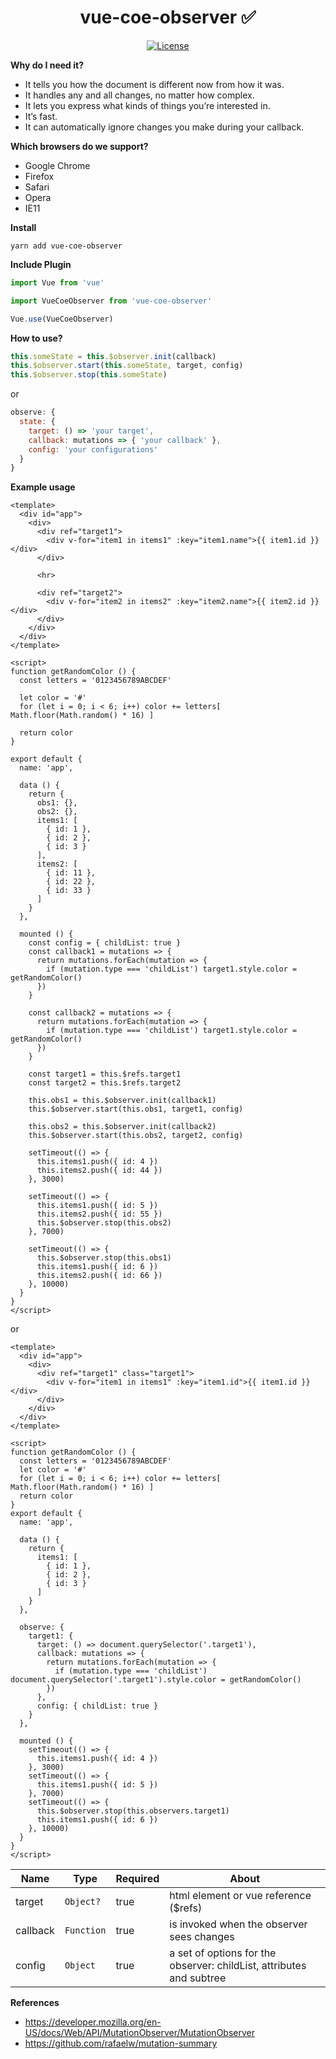 <h1 align="center">vue-coe-observer ✅</h1>

<p align="center">
  <a href="#"><img src="https://img.shields.io/npm/l/vuelidation.svg" alt="License" target="_blank"></a>
</p>

**Why do I need it?**
  * It tells you how the document is different now from how it was.
  * It handles any and all changes, no matter how complex.
  * It lets you express what kinds of things you’re interested in.
  * It’s fast. 
  * It can automatically ignore changes you make during your callback.
  
**Which browsers do we support?**
  * Google Chrome
  * Firefox
  * Safari
  * Opera
  * IE11

**Install**

`yarn add vue-coe-observer`

**Include Plugin**
```javascript
import Vue from 'vue'

import VueCoeObserver from 'vue-coe-observer'

Vue.use(VueCoeObserver)
```

**How to use?**
```js 
this.someState = this.$observer.init(callback)
this.$observer.start(this.someState, target, config)
this.$observer.stop(this.someState)
```

or 

```js
observe: {
  state: {
    target: () => 'your target',
    callback: mutations => { 'your callback' },
    config: 'your configurations' 
  }
}
```

**Example usage**
```vue
<template>
  <div id="app">
    <div>
      <div ref="target1">
        <div v-for="item1 in items1" :key="item1.name">{{ item1.id }}</div>
      </div>

      <hr>

      <div ref="target2">
        <div v-for="item2 in items2" :key="item2.name">{{ item2.id }}</div>
      </div>
    </div>
  </div>
</template>

<script>
function getRandomColor () {
  const letters = '0123456789ABCDEF'

  let color = '#'
  for (let i = 0; i < 6; i++) color += letters[ Math.floor(Math.random() * 16) ]

  return color
}

export default {
  name: 'app',

  data () {
    return {
      obs1: {},
      obs2: {},
      items1: [
        { id: 1 },
        { id: 2 },
        { id: 3 }
      ],
      items2: [
        { id: 11 },
        { id: 22 },
        { id: 33 }
      ]
    }
  },

  mounted () {
    const config = { childList: true }
    const callback1 = mutations => {
      return mutations.forEach(mutation => {
        if (mutation.type === 'childList') target1.style.color = getRandomColor()
      })
    }

    const callback2 = mutations => {
      return mutations.forEach(mutation => {
        if (mutation.type === 'childList') target1.style.color = getRandomColor()
      })
    }

    const target1 = this.$refs.target1
    const target2 = this.$refs.target2

    this.obs1 = this.$observer.init(callback1)
    this.$observer.start(this.obs1, target1, config)

    this.obs2 = this.$observer.init(callback2)
    this.$observer.start(this.obs2, target2, config)

    setTimeout(() => {
      this.items1.push({ id: 4 })
      this.items2.push({ id: 44 })
    }, 3000)

    setTimeout(() => {
      this.items1.push({ id: 5 })
      this.items2.push({ id: 55 })
      this.$observer.stop(this.obs2)
    }, 7000)

    setTimeout(() => {
      this.$observer.stop(this.obs1)
      this.items1.push({ id: 6 })
      this.items2.push({ id: 66 })
    }, 10000)
  }
}
</script>
```

or

```vue
<template>
  <div id="app">
    <div>
      <div ref="target1" class="target1">
        <div v-for="item1 in items1" :key="item1.id">{{ item1.id }}</div>
      </div>
    </div>
  </div>
</template>

<script>
function getRandomColor () {
  const letters = '0123456789ABCDEF'
  let color = '#'
  for (let i = 0; i < 6; i++) color += letters[ Math.floor(Math.random() * 16) ]
  return color
}
export default {
  name: 'app',

  data () {
    return {
      items1: [
        { id: 1 },
        { id: 2 },
        { id: 3 }
      ]
    }
  },

  observe: {
    target1: {
      target: () => document.querySelector('.target1'),
      callback: mutations => {
        return mutations.forEach(mutation => {
          if (mutation.type === 'childList') document.querySelector('.target1').style.color = getRandomColor()
        })
      },
      config: { childList: true }
    }
  },

  mounted () {
    setTimeout(() => {
      this.items1.push({ id: 4 })
    }, 3000)
    setTimeout(() => {
      this.items1.push({ id: 5 })
    }, 7000)
    setTimeout(() => {
      this.$observer.stop(this.observers.target1)
      this.items1.push({ id: 6 })
    }, 10000)
  }
}
</script>
```

Name           | Type            |  Required | About
----           | -----------     |  -------  | -----
target         | `Object?`       |    true   | html element or vue reference ($refs)
callback       | `Function`      |    true   | is invoked when the observer sees changes 
config         | `Object`        |    true   | a set of options for the observer: childList, attributes and subtree

**References**
- https://developer.mozilla.org/en-US/docs/Web/API/MutationObserver/MutationObserver
- https://github.com/rafaelw/mutation-summary
